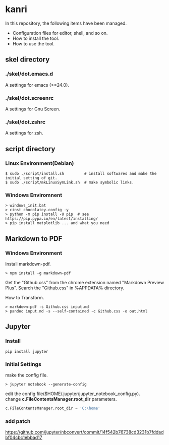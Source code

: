 # kanri

In this repository, the following items have been managed.

* Configuration files for editor, shell, and so on.
* How to install the tool.
* How to use the tool.

## skel directory

### ./skel/dot.emacs.d
A settings for emacs (>=24.0).

### ./skel/dot.screenrc
A settings for Gnu Screen.

### ./skel/dot.zshrc
A settings for zsh.

## script directory
### Linux Environment(Debian)
```bash:
$ sudo ./script/install.sh         # install softwares and make the initial setting of git.
$ sudo ./script/mkLinuxSymLink.sh  # make symbolic links.
```

### Windows Enviromnent
```bat:
> windows_init.bat
> cinst chocolatey.config -y
> python -m pip install -U pip  # see https://pip.pypa.io/en/latest/installing/
> pip install matplotlib ... and what you need
```

## Markdown to PDF
### Windows Environment
Install markdown-pdf.

```bat:
> npm install -g markdown-pdf
```

Get the "Github.css" from the chrome extension named "Markdown Preview Plus". 
Search the "Github.css" in %APPDATA% directory.

How to Transform.
```bat:
> markdown-pdf -s Github.css input.md
> pandoc input.md -s --self-contained -c Github.css -o out.html
```

## Jupyter

### Install

```bat:
pip install jupyter
```

### Initial Settings

make the config file.

```bat:
> jupyter notebook --generate-config
```

edit the config file($HOME/.jupyter/jupyter_notebook_config.py).<br>
change **c.FileContentsManager.root_dir** parameters.

```python:jupyter_notebook_config.py
c.FileContentsManager.root_dir = 'C:\home'
```

### add patch
https://github.com/jupyter/nbconvert/commit/14f542b76738cd3231b7fddadbf04cbc1ebbad17
